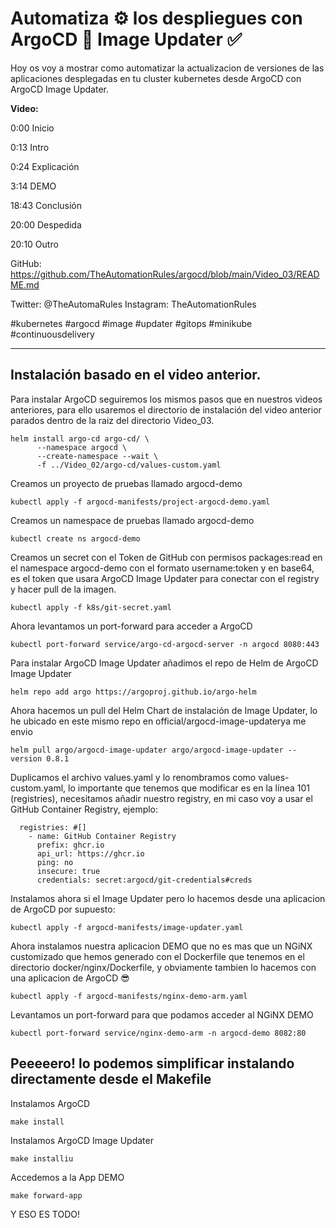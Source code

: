 # Automatiza ⚙️ los despliegues con ArgoCD 🐙 Image Updater ✅

Hoy os voy a mostrar como automatizar la actualizacion de versiones de las aplicaciones desplegadas en tu cluster 
kubernetes desde ArgoCD con ArgoCD Image Updater.

**Video:**

0:00 Inicio

0:13 Intro

0:24 Explicación

3:14 DEMO

18:43 Conclusión

20:00 Despedida

20:10 Outro


GitHub:
https://github.com/TheAutomationRules/argocd/blob/main/Video_03/README.md

Twitter: @TheAutomaRules
Instagram: TheAutomationRules

#kubernetes #argocd #image #updater #gitops #minikube #continuousdelivery

---

## Instalación basado en el video anterior.

Para instalar ArgoCD seguiremos los mismos pasos que en nuestros videos anteriores, para ello usaremos el directorio 
de instalación del video anterior parados dentro de la raiz del directorio Video_03.
````
helm install argo-cd argo-cd/ \
      --namespace argocd \
      --create-namespace --wait \
      -f ../Video_02/argo-cd/values-custom.yaml
````
Creamos un proyecto de pruebas llamado argocd-demo
````
kubectl apply -f argocd-manifests/project-argocd-demo.yaml
````
Creamos un namespace de pruebas llamado argocd-demo
````
kubectl create ns argocd-demo
````
Creamos un secret con el Token de GitHub con permisos packages:read en el namespace argocd-demo con el formato 
username:token y en base64, es el token que usara ArgoCD Image Updater para conectar con el registry y hacer pull de 
la imagen.
````
kubectl apply -f k8s/git-secret.yaml
````
Ahora levantamos un port-forward para acceder a ArgoCD
````
kubectl port-forward service/argo-cd-argocd-server -n argocd 8080:443
````
Para instalar ArgoCD Image Updater añadimos el repo de Helm de ArgoCD Image Updater
```
helm repo add argo https://argoproj.github.io/argo-helm
```
Ahora hacemos un pull del Helm Chart de instalación de Image Updater, lo he ubicado en este mismo repo en 
official/argocd-image-updaterya me envio 
````
helm pull argo/argocd-image-updater argo/argocd-image-updater --version 0.8.1
````
Duplicamos el archivo values.yaml y lo renombramos como values-custom.yaml, lo importante que tenemos que modificar 
es en la línea 101 (registries), necesitamos añadir nuestro registry, en mi caso voy a usar el GitHub Container 
Registry, ejemplo:
````
  registries: #[]
    - name: GitHub Container Registry
      prefix: ghcr.io
      api_url: https://ghcr.io
      ping: no
      insecure: true
      credentials: secret:argocd/git-credentials#creds
````
Instalamos ahora si el Image Updater pero lo hacemos desde una aplicacion de ArgoCD por supuesto:
```
kubectl apply -f argocd-manifests/image-updater.yaml
```
Ahora instalamos nuestra aplicacion DEMO que no es mas que un NGiNX customizado que hemos generado con el Dockerfile 
que tenemos en el directorio docker/nginx/Dockerfile, y obviamente tambien lo hacemos con una aplicacion de ArgoCD 😎
```
kubectl apply -f argocd-manifests/nginx-demo-arm.yaml
```
Levantamos un port-forward para que podamos acceder al NGiNX DEMO
````
kubectl port-forward service/nginx-demo-arm -n argocd-demo 8082:80
````

## Peeeeero! lo podemos simplificar instalando directamente desde el Makefile

Instalamos ArgoCD
````
make install
````
Instalamos ArgoCD Image Updater
````
make installiu
````
Accedemos a la App DEMO
````
make forward-app
````
Y ESO ES TODO!